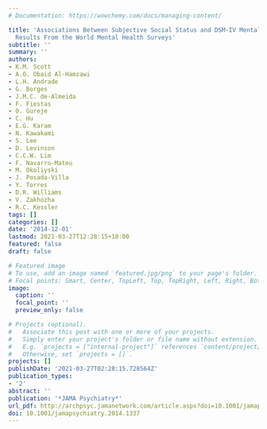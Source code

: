 ```yaml
---
# Documentation: https://wowchemy.com/docs/managing-content/

title: 'Associations Between Subjective Social Status and DSM-IV Mental Disorders:
  Results From the World Mental Health Surveys'
subtitle: ''
summary: ''
authors:
- K.M. Scott
- A.O. Obaid Al-Hamzawi
- L.H. Andrade
- G. Borges
- J.M.C. de-Almeida
- F. Fiestas
- O. Gureje
- C. Hu
- E.G. Karam
- N. Kawakami
- S. Lee
- D. Levinson
- C.C.W. Lim
- F. Navarro-Mateu
- M. Okoliyski
- J. Posada-Villa
- Y. Torres
- D.R. Williams
- V. Zakhozha
- R.C. Kessler
tags: []
categories: []
date: '2014-12-01'
lastmod: 2021-03-27T12:28:15+10:00
featured: false
draft: false

# Featured image
# To use, add an image named `featured.jpg/png` to your page's folder.
# Focal points: Smart, Center, TopLeft, Top, TopRight, Left, Right, BottomLeft, Bottom, BottomRight.
image:
  caption: ''
  focal_point: ''
  preview_only: false

# Projects (optional).
#   Associate this post with one or more of your projects.
#   Simply enter your project's folder or file name without extension.
#   E.g. `projects = ["internal-project"]` references `content/project/deep-learning/index.md`.
#   Otherwise, set `projects = []`.
projects: []
publishDate: '2021-03-27T02:28:15.728564Z'
publication_types:
- '2'
abstract: ''
publication: '*JAMA Psychiatry*'
url_pdf: http://archpsyc.jamanetwork.com/article.aspx?doi=10.1001/jamapsychiatry.2014.1337
doi: 10.1001/jamapsychiatry.2014.1337
---
```

